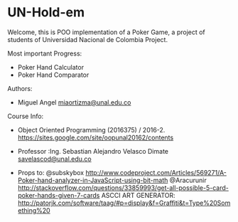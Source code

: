 # UN-Hold-em
Welcome, this is  POO implementation of a Poker Game, a project of students of Universidad Nacional de Colombia Project. 

Most important Progress:
- Poker Hand Calculator
- Poker Hand Comparator

Authors:
- Miguel Angel miaortizma@unal.edu.co

Course Info:
- Object Oriented Programming (2016375) / 2016-2. https://sites.google.com/site/oopunal20162/contents
- Professor :Ing. Sebastian Alejandro Velasco Dimate savelascod@unal.edu.co

- Props to:
@subskybox
http://www.codeproject.com/Articles/569271/A-Poker-hand-analyzer-in-JavaScript-using-bit-math
@Aracurunir
http://stackoverflow.com/questions/33859993/get-all-possible-5-card-poker-hands-given-7-cards
ASCCI ART GENERATOR:
http://patorjk.com/software/taag/#p=display&f=Graffiti&t=Type%20Something%20
